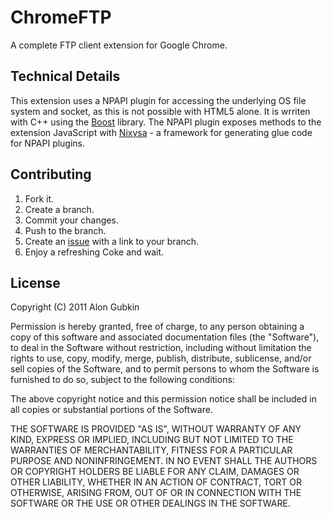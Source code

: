 ChromeFTP
=========

A complete FTP client extension for Google Chrome.

Technical Details
-----------------

This extension uses a NPAPI plugin for accessing the underlying OS file system and socket, as this is not possible with HTML5 alone. It is wrriten with C++ using the [Boost][2] library. The NPAPI plugin exposes methods to the extension JavaScript with [Nixysa][3] - a framework for generating glue code for NPAPI plugins.


Contributing
------------

1. Fork it.
2. Create a branch.
3. Commit your changes.
4. Push to the branch.
5. Create an [issue][1] with a link to your branch.
6. Enjoy a refreshing Coke and wait.

License
-------

Copyright (C) 2011 Alon Gubkin

Permission is hereby granted, free of charge, to any person obtaining a copy
of this software and associated documentation files (the "Software"), to deal
in the Software without restriction, including without limitation the rights
to use, copy, modify, merge, publish, distribute, sublicense, and/or sell
copies of the Software, and to permit persons to whom the Software is
furnished to do so, subject to the following conditions:

The above copyright notice and this permission notice shall be included in
all copies or substantial portions of the Software.

THE SOFTWARE IS PROVIDED "AS IS", WITHOUT WARRANTY OF ANY KIND, EXPRESS OR
IMPLIED, INCLUDING BUT NOT LIMITED TO THE WARRANTIES OF MERCHANTABILITY,
FITNESS FOR A PARTICULAR PURPOSE AND NONINFRINGEMENT. IN NO EVENT SHALL THE
AUTHORS OR COPYRIGHT HOLDERS BE LIABLE FOR ANY CLAIM, DAMAGES OR OTHER
LIABILITY, WHETHER IN AN ACTION OF CONTRACT, TORT OR OTHERWISE, ARISING FROM,
OUT OF OR IN CONNECTION WITH THE SOFTWARE OR THE USE OR OTHER DEALINGS IN
THE SOFTWARE.

[1]: http://github.com/alongubkin/chromeftp/issues
[2]: http://www.boost.org/
[3]: http://code.google.com/p/nixysa/
